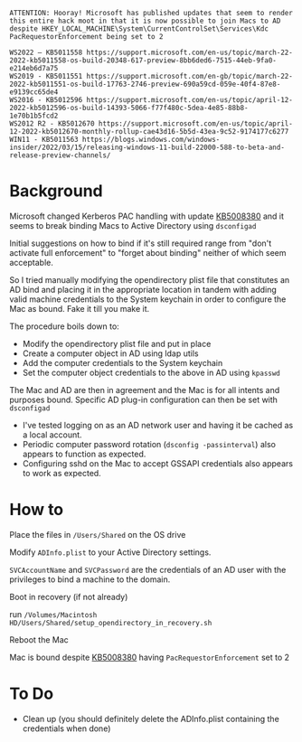 ```
ATTENTION: Hooray! Microsoft has published updates that seem to render this entire hack moot in that it is now possible to join Macs to AD despite HKEY_LOCAL_MACHINE\System\CurrentControlSet\Services\Kdc PacRequestorEnforcement being set to 2

WS2022 – KB5011558 https://support.microsoft.com/en-us/topic/march-22-2022-kb5011558-os-build-20348-617-preview-8bb6ded6-7515-44eb-9fa0-e214eb6d7a75
WS2019 - KB5011551 https://support.microsoft.com/en-gb/topic/march-22-2022-kb5011551-os-build-17763-2746-preview-690a59cd-059e-40f4-87e8-e9139cc65de4
WS2016 - KB5012596 https://support.microsoft.com/en-us/topic/april-12-2022-kb5012596-os-build-14393-5066-f77f480c-5dea-4e85-88b8-1e70b1b5fcd2
WS2012 R2 - KB5012670 https://support.microsoft.com/en-us/topic/april-12-2022-kb5012670-monthly-rollup-cae43d16-5b5d-43ea-9c52-9174177c6277
WIN11 - KB5011563 https://blogs.windows.com/windows-insider/2022/03/15/releasing-windows-11-build-22000-588-to-beta-and-release-preview-channels/ 
```

# Background

Microsoft changed Kerberos PAC handling with update [KB5008380](https://support.microsoft.com/en-us/topic/kb5008380-authentication-updates-cve-2021-42287-9dafac11-e0d0-4cb8-959a-143bd0201041) and it seems to break binding Macs to Active Directory using ```dsconfigad```

Initial suggestions on how to bind if it's still required range from "don't activate full enforcement" to "forget about binding" neither of which seem acceptable.

So I tried manually modifying the opendirectory plist file that constitutes an AD bind and placing it in the appropriate location in tandem with adding valid machine credentials to the System keychain in order to configure the Mac as bound. Fake it till you make it.

The procedure boils down to:

* Modify the opendirectory plist file and put in place
* Create a computer object in AD using ldap utils
* Add the computer credentials to the System keychain
* Set the computer object credentials to the above in AD using `kpasswd`

The Mac and AD are then in agreement and the Mac is for all intents and purposes bound. Specific AD plug-in configuration can then be set with `dsconfigad`

* I've tested logging on as an AD network user and having it be cached as a local account.
* Periodic computer password rotation (`dsconfig -passinterval`) also appears to function as expected.
* Configuring sshd on the Mac to accept GSSAPI credentials also appears to work as expected.

# How to

Place the files in ```/Users/Shared``` on the OS drive

Modify ```ADInfo.plist``` to your Active Directory settings.

```SVCAccountName``` and ```SVCPassword``` are the credentials of an AD user with the privileges to bind a machine to the domain.

Boot in recovery (if not already)

run ```/Volumes/Macintosh HD/Users/Shared/setup_opendirectory_in_recovery.sh```

Reboot the Mac

Mac is bound despite [KB5008380](https://support.microsoft.com/en-us/topic/kb5008380-authentication-updates-cve-2021-42287-9dafac11-e0d0-4cb8-959a-143bd0201041) having ```PacRequestorEnforcement``` set to 2

# To Do

* Clean up (you should definitely delete the ADInfo.plist containing the credentials when done)
